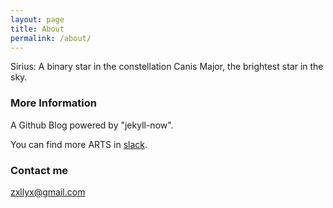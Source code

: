 ```yaml
---
layout: page
title: About
permalink: /about/
---
```

Sirius:
A binary star in the constellation Canis Major,
the brightest star in the sky.


### More Information

A Github Blog powered by "jekyll-now".


You can find more ARTS in [slack](https://join.slack.com/t/mntfun/shared_invite/enQtNDk1MzM3NTQ0OTE4LTIzODYwNWZkMmI4NDljMDdhNWNjOTRmNmFiNjdjNzFkOTI5OTk5YjRiODQyMGMxMzZjZmVjNmIzZDI0YWI5Y2E).

### Contact me

[zxllyx@gmail.com](mailto:zxllyx@gmail.com)
